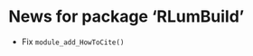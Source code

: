 




<!-- NEWS.md was auto-generated by NEWS.Rmd. Please DO NOT edit by hand!-->

# News for package ‘RLumBuild’

- Fix `module_add_HowToCite()`
